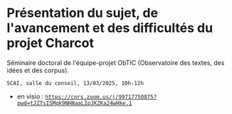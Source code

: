 # Présentation du sujet, de l'avancement et des difficultés du projet Charcot

Séminaire doctoral de l'équipe-projet ObTIC (Observatoire des textes, des idées et des corpus).

    SCAI, salle du conseil, 13/03/2025, 10h-12h

* en visio : <a href="https://cnrs.zoom.us/j/99717750875?pwd=tJZTsISMqk9NHNaaLIpJKZKa24wHke.1">`https://cnrs.zoom.us/j/99717750875?pwd=tJZTsISMqk9NHNaaLIpJKZKa24wHke.1`</a>

